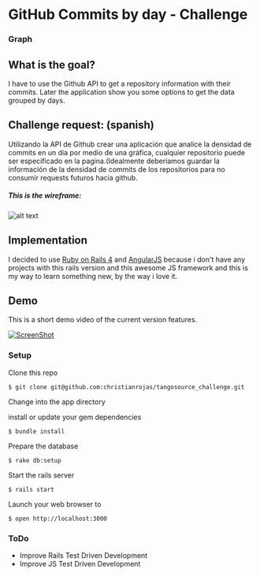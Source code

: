 # GitHub Commits by day - Challenge
### Graph


## What is the goal?
I have to use the Github API to get a repository information with their commits. Later the application show you some options to  get the data grouped by days.

## Challenge request: (spanish)
Utilizando la API de Github crear una aplicación que analice la densidad de commits en un día por medio de una gráfica, cualquier repositorio puede ser especificado en la pagina.(Idealmente deberíamos guardar la información de la densidad de commits de los repositorios para no consumir requests futuros hacia github.

##### This is the wireframe:

![alt text](http://christianrojas.s3.amazonaws.com/Git%20graph.png "wireframe")

## Implementation

I decided to use [Ruby on Rails 4](http://rubyonrails.org/ "Ruby on Rails 4") and [AngularJS](http://angularjs.org/ "AngularJS") because i don't have any projects with this rails version and this awesome JS framework and this is my way to learn something new, by the way i love it.


## Demo
This is a short demo video of the current version features.

[![ScreenShot](http://christianrojas.s3.amazonaws.com/video_demo.png)](http://christianrojasgar.wistia.com/medias/thth0bn3ju)

### Setup

Clone this repo

```
$ git clone git@github.com:christianrojas/tangosource_challenge.git
```

Change into the app directory

install or update your gem dependencies
 
```
$ bundle install
```

Prepare the database

```
$ rake db:setup
```

Start the rails server

```
$ rails start
```

Launch your web browser to 

```
$ open http://localhost:3000
```

### ToDo
- Improve Rails Test Driven Development
- Improve JS Test Driven Development
